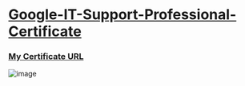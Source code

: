 # [Google-IT-Support-Professional-Certificate](https://www.coursera.org/professional-certificates/google-it-support)

### [My Certificate URL](https://coursera.org/share/9495d219c6777aa1167e50847e4238a1)

![image](https://user-images.githubusercontent.com/98630446/156114616-fba858de-d39e-47de-ad60-06e655597c4a.png)
